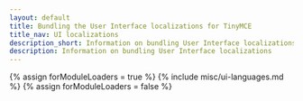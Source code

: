 ```yaml
---
layout: default
title: Bundling the User Interface localizations for TinyMCE
title_nav: UI localizations
description_short: Information on bundling User Interface localizations
description: Information on bundling User Interface localizations
---
```


{% assign forModuleLoaders = true %}
{% include misc/ui-languages.md %}
{% assign forModuleLoaders = false %}